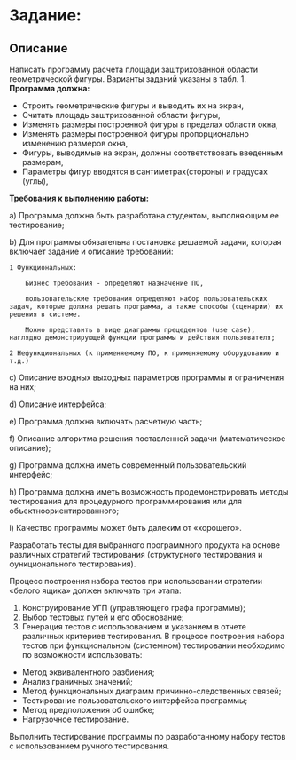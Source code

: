 # Задание:
## Описание
Написать программу расчета площади заштрихованной области геометрической фигуры. Варианты заданий указаны в табл. 1. 
**Программа должна:** 
- Строить геометрические фигуры и выводить их на экран, 
- Считать площадь заштрихованной области фигуры, 
- Изменять размеры построенной фигуры в пределах области окна, 
- Изменять размеры построенной фигуры пропорционально изменению размеров окна, 
- Фигуры, выводимые на экран, должны соответствовать введенным размерам, 
- Параметры фигур вводятся в сантиметрах(стороны) и градусах (углы),

**Требования к выполнению работы:**

a) Программа должна быть разработана студентом, выполняющим ее тестирование;

b) Для программы обязательна постановка решаемой задачи, которая включает задание и описание требований:

    1 Функциональных:
    
        Бизнес требования - определяют назначение ПО,
        
        пользовательские требования определяют набор пользовательских задач, которые должна решать программа, а также способы (сценарии) их решения в системе. 
        
        Можно представить в виде диаграммы прецедентов (use case), наглядно демонстрирующей функции программы и действия пользователя;
        
    2 Нефункциональных (к применяемому ПО, к применяемому оборудованию и т.д.)
    
c) Описание входных выходных параметров программы и ограничения на них;

d) Описание интерфейса;

e) Программа должна включать расчетную часть;

f) Описание алгоритма решения поставленной задачи (математическое описание);

g) Программа должна иметь современный пользовательский интерфейс;

h) Программа должна иметь возможность продемонстрировать методы тестирования для процедурного программирования или для объектноориентированного;

i) Качество программы может быть далеким от «хорошего».

Разработать тесты для выбранного программного продукта на основе различных стратегий тестирования (структурного тестирования и функционального тестирования).

Процесс построения набора тестов при использовании стратегии «белого ящика» должен включать три этапа:

1) Конструирование УГП (управляющего графа программы);
2) Выбор тестовых путей и его обоснование;
3) Генерация тестов с использованием и указанием в отчете различных критериев тестирования.
В процессе построения набора тестов при функциональном (системном) тестировании необходимо по возможности использовать:
- Метод эквивалентного разбиения;
- Анализ граничных значений;
- Метод функциональных диаграмм причинно-следственных связей;
- Тестирование пользовательского интерфейса программы;
- Метод предположения об ошибке;
- Нагрузочное тестирование.

Выполнить тестирование программы по разработанному набору тестов с использованием ручного тестирования.

